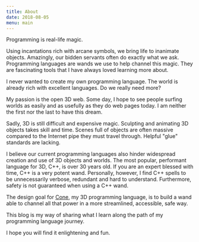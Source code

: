 ```yaml
---
title: About
date: 2018-08-05
menu: main
---
```


Programming is real-life magic.

Using incantations rich with arcane symbols, we bring life to inanimate objects.
Amazingly, our bidden servants often do exactly what we ask.
Programming languages are wands we use to help channel this magic.
They are fascinating tools that I have always loved learning more about.

I never wanted to create my own programming language.
The world is already rich with excellent languages.
Do we really need more?

My passion is the open 3D web. Some day, I hope to see people surfing
worlds as easily and as usefully as they do web pages today.
I am neither the first nor the last to have this dream.

Sadly, 3D is still difficult and expensive magic.
Sculpting and animating 3D objects takes skill and time.
Scenes full of objects are often massive compared to the Internet pipe they must travel through.
Helpful "glue" standards are lacking.

I believe our current programming languages also
hinder widespread creation and use of 3D objects and worlds.
The most popular, performant language for 3D, C++, is over 30 years old.
If you are an expert blessed with time, C++ is a very potent wand.
Personally, however, I find C++ spells to be unnecessarily verbose,
redundant and hard to understand.
Furthermore, safety is not guaranteed when using a C++ wand.

The design goal for [Cone](http://cone.jondgoodwin.com),
 my 3D programming language,
is to build a wand able to channel all that power in a more streamlined, accessible, safe way.

This blog is my way of sharing what I learn along the path of my programming language journey.

I hope you will find it enlightening and fun.